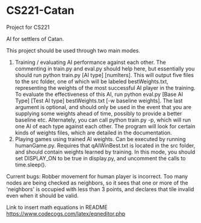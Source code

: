 # CS221-Catan

Project for CS221 

AI for settlers of Catan.

This project should be used through two main modes.
1. Training / evaluating AI performance against each other. The commenting in train.py and eval.py should help here, but essentially you should run python train.py [AI type] [numIters]. This will output five files to the src folder, one of which will be labeled bestWeights.txt, representing the weights of the most successful AI player in the training. To evaluate the effectiveness of this AI, run python eval.py [Base AI Type] [Test AI type] bestWeights.txt [-w baseline weights]. The last argument is optional, and should only be used in the event that you are supplying some weights ahead of time, possibly to provide a better baseline etc. Alternately, you can call python train.py -p, which will run one AI of each type against each other. The program will look for certain kinds of weights files, which are detailed in the documentation.
2. Playing games using trained AI weights. Can be executed by running humanGame.py. Requires that qAIWinBest.txt is located in the src folder, and should contain weights learned by training. In this mode, you should set DISPLAY_ON to be true in display.py, and uncomment the calls to time.sleep(). 


Current bugs:
Robber movement for human player is incorrect. Too many nodes are being checked as neighbors, so it sees that one or more of the 'neighbors' is occupied with less than 3 points, and declares that tile invalid even when it should be valid.

Link to insert math equations in README
https://www.codecogs.com/latex/eqneditor.php
